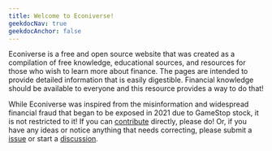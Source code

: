 ```yaml
---
title: Welcome to Econiverse!
geekdocNav: true
geekdocAnchor: false
---
```


Econiverse is a free and open source website that was created
as a compilation of free knowledge, educational sources, and resources for those
who wish to learn more about finance. The pages are intended to provide detailed
information that is easily digestible. Financial knowledge should be available to everyone and this resource provides a way to do that!

While Econiverse was inspired from the misinformation and widespread financial fraud that began to be exposed in 2021 due to GameStop stock, it is not
 restricted to it! If you can [contribute](/help_build_econiverse/) directly, please do! Or, if you have any ideas or notice anything that needs correcting, please submit a [issue](https://github.com/Econiverse/econiverse/issues) or start a [discussion](https://github.com/Econiverse/econiverse/discussions).
